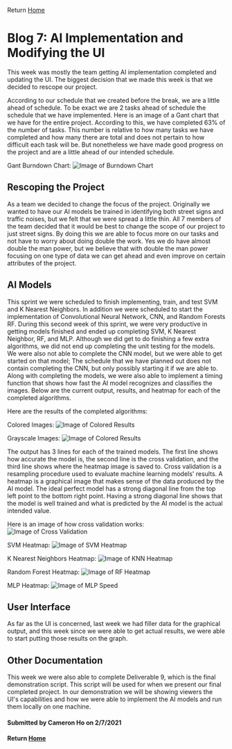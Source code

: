 Return [Home](index.md)

# Blog 7: AI Implementation and Modifying the UI


This week was mostly the team getting AI implementation completed and updating the UI.
The biggest decision that we made this week is that we decided to rescope our project.

According to our schedule that we created before the break, we are a little ahead of schedule. To be exact we are 2 tasks ahead of schedule the schedule that we have implemented.
Here is an image of a Gant chart that we have for the entire project. According to this, we have completed 63% of the number of tasks.
This number is relative to how many tasks we have completed and how many there are total and does not pertain to how difficult each task will be. But nonetheless we have made good progress on the project and are a little ahead of our intended schedule.

Gant Burndown Chart:
![Image of Burndown Chart](https://raw.githubusercontent.com/egr-401-402-capstone-2020-21/ItsClassified-Blog/main/images/blog7/burndownChart.png)


## Rescoping the Project

As a team we decided to change the focus of the project. Originally we wanted to have our AI models be trained in identifying both street signs and traffic noises, but we felt that we were spread a little thin.
All 7 members of the team decided that it would be best to change the scope of our project to just street signs.
By doing this we are able to focus more on our tasks and not have to worry about doing double the work.
Yes we do have almost double the man power, but we believe that with double the man power focusing on one type of data we can get ahead and even improve on certain attributes of the project.

## AI Models

This sprint we were scheduled to finish implementing, train, and test SVM and K Nearest Neighbors. In addition we were scheduled to start the implementation of Convolutional Neural Network, CNN, and Random Forests RF.
During this second week of this sprint, we were very productive in getting models finished and ended up completing SVM, K Nearest Neighbor, RF, and MLP.
Although we did get to do finishing a few extra algorithms, we did not end up completing the unit testing for the models.
We were also not able to complete the CNN model, but we were able to get started on that model; The schedule that we have planned out does not contain completing the CNN, but only possibly starting it if we are able to.
Along with completing the models, we were also able to implement a timing function that shows how fast the AI model recognizes and classifies the images.
Below are the current output, results, and heatmap for each of the completed algorithms.

Here are the results of the completed algorithms:

Colored Images:
![Image of Colored Results](https://raw.githubusercontent.com/egr-401-402-capstone-2020-21/ItsClassified-Blog/main/images/blog7/coloredImage.png)

Grayscale Images:
![Image of Colored Results](https://raw.githubusercontent.com/egr-401-402-capstone-2020-21/ItsClassified-Blog/main/images/blog7/grayscaleImage.png)

The output has 3 lines for each of the trained models. The first line shows how accurate the model is, the second line is the cross validation, and the third line shows where the heatmap image is saved to.
Cross validation is a resampling procedure used to evaluate machine learning models' results.
A heatmap is a graphical image that makes sense of the data produced by the AI model. The ideal perfect model has a strong diagonal line from the top left point to the bottom right point.
Having a strong diagonal line shows that the model is well trained and what is predicted by the AI model is the actual intended value.

Here is an image of how cross validation works:
![Image of Cross Validation](https://raw.githubusercontent.com/egr-401-402-capstone-2020-21/ItsClassified-Blog/main/images/blog7/crossValidation.png)

SVM Heatmap:
![Image of SVM Heatmap](https://raw.githubusercontent.com/egr-401-402-capstone-2020-21/ItsClassified-Blog/main/images/blog7/svmHeat.png)

K Nearest Neighbors Heatmap:
![Image of KNN Heatmap](https://raw.githubusercontent.com/egr-401-402-capstone-2020-21/ItsClassified-Blog/main/images/blog7/knnHeat.png)

Random Forest Heatmap:
![Image of RF Heatmap](https://raw.githubusercontent.com/egr-401-402-capstone-2020-21/ItsClassified-Blog/main/images/blog7/rfHeat.png)

MLP Heatmap:
![Image of MLP Speed](https://raw.githubusercontent.com/egr-401-402-capstone-2020-21/ItsClassified-Blog/main/images/blog7/mlpHeat.png)

## User Interface

As far as the UI is concerned, last week we had filler data for the graphical output, and this week since we were able to get actual results, we were able to start putting those results on the graph.

## Other Documentation

This week we were also able to complete Deliverable 9, which is the final demonstration script. This script will be used for when we present our final completed project.
In our demonstration we will be showing viewers the UI's capabilities and how we were able to implement the AI models and run them locally on one machine.

#### Submitted by Cameron Ho on 2/7/2021
#### Return [Home](index.md)
